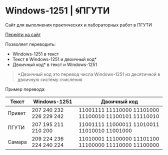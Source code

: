 # Windows-1251 | 🌀ПГУТИ

Сайт для выполнения практических и лабораторных работ в ПГУТИ

[Перейти на сайт](https://my-cla4ik-f0rmy.github.io/pguti-windows1251/)

Позволяет переводить:
- Windows-1251 в текст
- Текст в Windows-1251 и двоичный код*
- Двоичный код* в текст и Windows-1251

> *Двоичный код это перевод числа Windows-1251 из десятичной в двоичную систему счисления

Пример перевода:

| Текст  | Windows-1251 | Двоичный код |
| ------------- | ------------- |-------------|
| Привет  | 207 240 232 226 229 242  | 11001111 11110000 11101000 11100010 11100101 11110010 |
| ПГУТИ  | 207 195 211 210 200  | 11001111 11000011 11010011 11010010 11001000 |
| Самара  | 209 224 236 224 240 224  | 11010001 11100000 11101100 11100000 11110000 11100000 |

